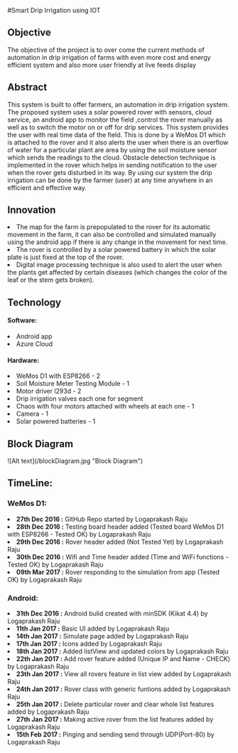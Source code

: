 #Smart Drip Irrigation using IOT 

<h2>Objective</h2>
   <p>The objective of the project is to over come the current methods of automation in drip irrigation of farms with even more cost and energy efficient system and also more user friendly at live feeds display</p>
   
<h2>Abstract</h2>
   <p>This system is built to offer farmers, an automation in drip irrigation system. The proposed system uses a solar powered rover with sensors, cloud service, an android app to monitor the field ,control the rover manually as well as to switch the motor on or off for drip services. This system provides the user with real time data of the field. This is done by a WeMos D1 which is attached to the rover and it also alerts the user when there is an overflow of water for a particular plant are area  by using the soil moisture sensor which sends the readings to the cloud. Obstacle detection technique is implemented in the rover which helps in sending notification to the user when the rover gets disturbed in its way. By using our system the drip irrigation can be done by the farmer (user) at any time anywhere in an efficient and effective way.</p>
  
<h2>Innovation</h2>
<li>The map for the farm is prepopulated to the rover for its automatic movement in the farm, it can also be controlled and simulated manually using the android app if there is any change in the movement for next time. 
<li>The rover is controlled by a solar powered battery in which the solar plate is just fixed at the top of the rover. 
<li>Digital image processing technique is also used to alert the user when the plants get affected by certain diseases (which changes the color of the leaf or the stem gets broken).

<h2>Technology</h2>
<h4>Software:</h4>
  <li>Android app
  <li>Azure Cloud 
  
<h4>Hardware:</h4>
  <li>WeMos D1 with ESP8266 - 2
  <li>Soil Moisture Meter Testing Module - 1
  <li>Motor driver l293d - 2
  <li>Drip irrigation valves each one for segment
  <li>Chaos with four motors attached with wheels at each one - 1
  <li>Camera - 1
  <li>Solar powered batteries - 1 
  
 <h2>Block Diagram</h2>
 ![Alt text](/blockDiagram.jpg "Block Diagram")

<h2>TimeLine:</h2>
<h3>WeMos D1:</h3>
<b><li> 27th Dec 2016 :</b> GitHub Repo started by Logaprakash Raju
<b><li> 28th Dec 2016 :</b> Testing board header added (Tested board WeMos D1 with ESP8266 - Tested OK) by Logaprakash Raju
<b><li> 29th Dec 2016 :</b> Rover header added (Not Tested Yet) by Logaprakash Raju
<b><li> 30th Dec 2016 :</b> Wifi and Time header added (Time and WiFi functions - Tested OK) by Logaprakash Raju
<b><li> 09th Mar 2017 :</b> Rover responding to the simulation from app (Tested OK) by Logaprakash Raju

<h3>Android:</h3>
<b><li> 31th Dec 2016 :</b> Android bulid created with minSDK (Kikat 4.4) by Logaprakash Raju
<b><li> 11th Jan 2017 :</b> Basic UI added by Logaprakash Raju
<b><li> 14th Jan 2017 :</b> Simulate page added by Logaprakash Raju
<b><li> 17th Jan 2017 :</b> Icons added by Logaprakash Raju
<b><li> 18th Jan 2017 :</b> Added listView and updated colors by Logaprakash Raju
<b><li> 22th Jan 2017 :</b> Add rover feature added (Unique IP and Name - CHECK) by Logaprakash Raju
<b><li> 23th Jan 2017 :</b> View all rovers feature in list view added by Logaprakash Raju
<b><li> 24th Jan 2017 :</b> Rover class with generic funtions added by Logaprakash Raju
<b><li> 25th Jan 2017 :</b> Delete particular rover and clear whole list features added by Logaprakash Raju
<b><li> 27th Jan 2017 :</b> Making active rover from the list features added by Logaprakash Raju
<b><li> 15th Feb 2017 :</b> Pinging and sending send through UDP(Port-80) by Logaprakash Raju 
